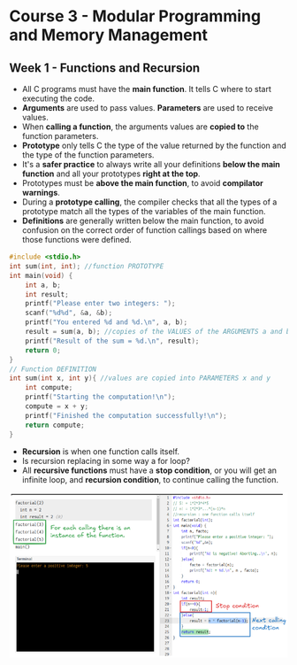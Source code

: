 # Course 3 - Modular Programming and Memory Management

## Week 1 - Functions and Recursion

- All C programs must have the **main function**. It tells C where to start executing the code.
- **Arguments** are used to pass values. **Parameters** are used to receive values.
- When **calling a function**, the arguments values are **copied to** the function parameters.
- **Prototype** only tells C the type of the value returned by the function and the type of the function parameters.
- It's a **safer practice** to always write all your definitions **below the main function** and all your prototypes **right at the top**.
- Prototypes must be **above the main function**, to avoid **compilator warnings**.
- During a **prototype calling**, the compiler checks that all the types of a prototype match all the types of the variables of the main function.
- **Definitions** are generally written below the main function, to avoid confusion on the correct order of function callings based on where those functions were defined.

```c
#include <stdio.h>
int sum(int, int); //function PROTOTYPE
int main(void) {
    int a, b;
    int result;
    printf("Please enter two integers: ");
    scanf("%d%d", &a, &b);
    printf("You entered %d and %d.\n", a, b);
    result = sum(a, b); //copies of the VALUES of the ARGUMENTS a and b
    printf("Result of the sum = %d.\n", result);
    return 0;
}
// Function DEFINITION
int sum(int x, int y){ //values are copied into PARAMETERS x and y
    int compute;
    printf("Starting the computation!\n");
    compute = x + y;
    printf("Finished the computation successfully!\n");
    return compute;
}
```

- **Recursion** is when one function calls itself.
- Is recursion replacing in some way a for loop?
- All **recursive functions** must have a **stop condition**, or you will get an infinite loop, and **recursion condition**, to continue calling the function.  

![alt text](./recursive%20functions%20parts.png)